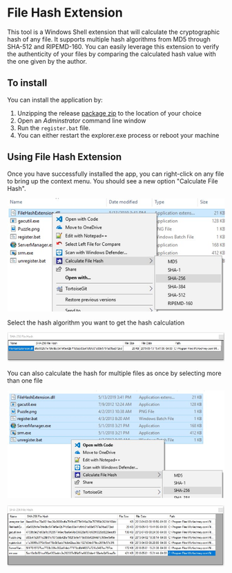 # File Hash Extension

This tool is a Windows Shell extension that will calculate the cryptographic hash of any file. It supports multiple hash algorithms from MD5 through SHA-512 and RIPEMD-160. You can easily leverage this extension to verify the authenticity of your files by comparing the calculated hash value with the one given by the author.

## To install

You can install the application by:
1. Unzipping the release [package zip](https://github.com/mmckechney/FileHashExtension/releases) to the location of your choice
2. Open an _Adminstrator_ command line window
3. Run the `register.bat` file. 
4. You can either restart the explorer.exe process or reboot your machine 

## Using File Hash Extension
Once you have successfully installed the app, you can right-click on any file to bring up the context menu. You should see a new option "Calculate File Hash".

![File hash context menu](images/contextmenu.jpg)

Select the hash algorithm you want to get the hash calculation

![File hash display](images/hashwindow.jpg)


You can also calculate the hash for multiple files as once by selecting more than one file

![File hash multi-select](images/multiplefileselect.jpg)

![File hash multiple files ](images/multiplefilehash.jpg)